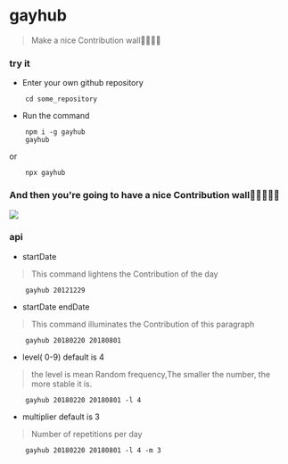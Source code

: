 # gayhub

>  Make a nice Contribution wall👿👿👿👿

###  try it
* Enter your own github repository
```
	cd some_repository
```
* Run the command
```
	npm i -g gayhub
	gayhub
```
or
```
	npx gayhub
```
###  And then you're going to have a nice Contribution wall🎉🎉🎉🎉🎉

![](https://ws3.sinaimg.cn/large/005BYqpggy1g1qfs0mapuj30x4074gnk.jpg)


### api
* startDate 
> This command lightens the Contribution of the day
```
	gayhub 20121229
```
*  startDate endDate
> This command illuminates the Contribution of this paragraph
```
	gayhub 20180220 20180801
```
* level( 0-9) default is 4
> the level is mean  Random frequency,The smaller the number, the more stable it is.
```
	gayhub 20180220 20180801 -l 4
```
* multiplier  default is 3
> Number of repetitions per day
```
	gayhub 20180220 20180801 -l 4 -m 3
```
